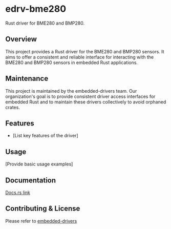 # edrv-bme280

Rust driver for BME280 and BMP280.

## Overview

This project provides a Rust driver for the BME280 and BMP280 sensors.  It aims to offer a consistent and reliable interface for interacting with the BME280 and BMP280 sensors in embedded Rust applications.

## Maintenance

This project is maintained by the embedded-drivers team. Our organization's goal is to provide consistent driver access interfaces for embedded Rust and to maintain these drivers collectively to avoid orphaned crates.

## Features

- [List key features of the driver]

## Usage

[Provide basic usage examples]

## Documentation

[Docs.rs link](https://docs.rs/edrv-bme280/)

## Contributing & License

Please refer to [embedded-drivers](https://github.com/embedded-drivers/embedded-drivers)
